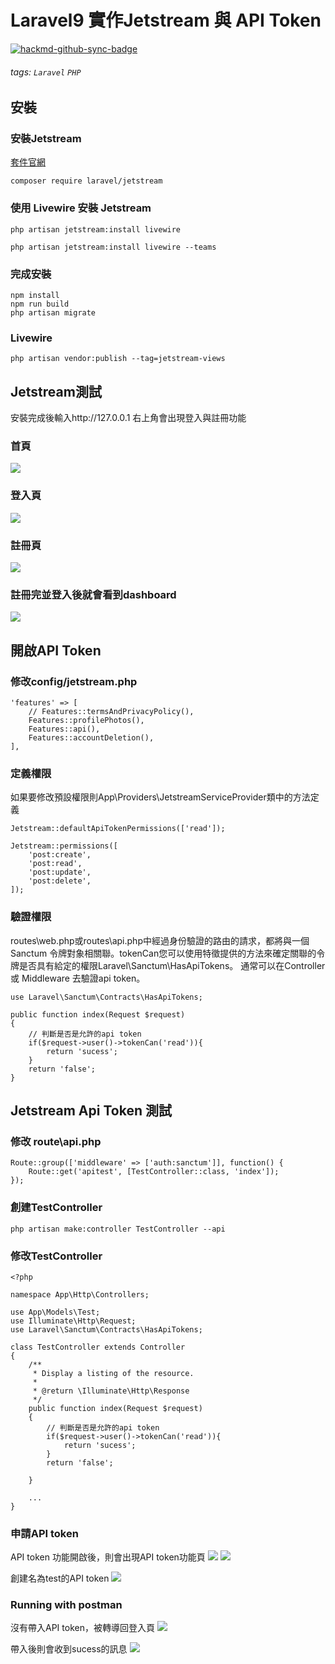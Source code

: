 # Laravel9 實作Jetstream 與 API Token

[![hackmd-github-sync-badge](https://hackmd.io/6UkNQjOtSGGWy4HDcXK4zg/badge)](https://hackmd.io/6UkNQjOtSGGWy4HDcXK4zg)

###### tags: `Laravel` `PHP`
## 安裝
### 安裝Jetstream
[套件官網](https://jetstream.laravel.com/2.x/installation.html)
```
composer require laravel/jetstream
```

### 使用 Livewire 安裝 Jetstream
```
php artisan jetstream:install livewire

php artisan jetstream:install livewire --teams
```

### 完成安裝
```
npm install
npm run build
php artisan migrate
```

### Livewire
```
php artisan vendor:publish --tag=jetstream-views
```

## Jetstream測試
安裝完成後輸入http://127.0.0.1 右上角會出現登入與註冊功能
### 首頁
![](https://i.imgur.com/S4KuKuy.png)
### 登入頁
![](https://i.imgur.com/P1kgDya.png)
### 註冊頁
![](https://i.imgur.com/2aILhH0.png)
### 註冊完並登入後就會看到dashboard
![](https://i.imgur.com/en8nfP5.png)

## 開啟API Token

### 修改config/jetstream.php
```
'features' => [
    // Features::termsAndPrivacyPolicy(),
    Features::profilePhotos(),
    Features::api(),
    Features::accountDeletion(),
],
```

### 定義權限
如果要修改預設權限則App\Providers\JetstreamServiceProvider類中的方法定義
```
Jetstream::defaultApiTokenPermissions(['read']);

Jetstream::permissions([
    'post:create',
    'post:read',
    'post:update',
    'post:delete',
]);
```

### 驗證權限
routes\web.php或routes\api.php中經過身份驗證的路由的請求，都將與一個 Sanctum 令牌對象相關聯。tokenCan您可以使用特徵提供的方法來確定關聯的令牌是否具有給定的權限Laravel\Sanctum\HasApiTokens。
通常可以在Controller 或 Middleware 去驗證api token。
```
use Laravel\Sanctum\Contracts\HasApiTokens;

public function index(Request $request)
{
    // 判斷是否是允許的api token
    if($request->user()->tokenCan('read')){
        return 'sucess';
    }
    return 'false';
}
```

## Jetstream Api Token 測試
### 修改 route\api.php
```
Route::group(['middleware' => ['auth:sanctum']], function() {    
    Route::get('apitest', [TestController::class, 'index']);
});
```

### 創建TestController
```
php artisan make:controller TestController --api
```

### 修改TestController
```
<?php

namespace App\Http\Controllers;

use App\Models\Test;
use Illuminate\Http\Request;
use Laravel\Sanctum\Contracts\HasApiTokens;

class TestController extends Controller
{
    /**
     * Display a listing of the resource.
     *
     * @return \Illuminate\Http\Response
     */
    public function index(Request $request)
    {
        // 判斷是否是允許的api token
        if($request->user()->tokenCan('read')){
            return 'sucess';
        }
        return 'false';
       
    }

    ...
}
```

### 申請API token
API token 功能開啟後，則會出現API token功能頁
![](https://i.imgur.com/fXTs5pu.png)
![](https://i.imgur.com/hWNHFB7.png)

創建名為test的API token
![](https://i.imgur.com/RDGYzFO.png)

### Running with postman
沒有帶入API token，被轉導回登入頁
![](https://i.imgur.com/J8GEi9m.png)

帶入後則會收到sucess的訊息
![](https://i.imgur.com/ZUavgzC.png)

